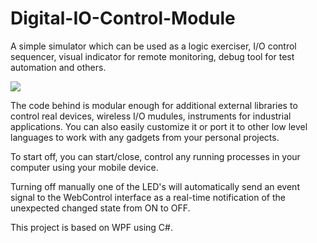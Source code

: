 # Digital-IO-Control-Module


A simple simulator which can be used as a logic exerciser, I/O control sequencer, visual indicator for remote monitoring, debug tool for test automation and others.

![](https://github.com/EdoLabWorks/xedo-imgs/blob/master/BlueIOModule.png)

The code behind is modular enough for additional external libraries to control real devices, wireless I/O mudules, instruments for industrial applications. You can also easily customize it or port it to other low level languages to work with any gadgets from your personal projects.

To start off, you can start/close, control any running processes in your computer using your mobile device.

[](https://github.com/EdoLabWorks/xedo-imgs/blob/master/OverviewIOModule.png)

Turning off manually one of the LED's will automatically send an event signal to the WebControl interface as a real-time notification of the unexpected changed state from ON to OFF.     

This project is based on WPF using C#.


